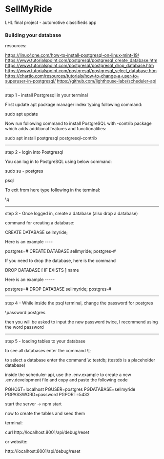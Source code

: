 # SellMyRide
LHL final project - automotive classifieds app

### Building your database

resources: 


https://linux4one.com/how-to-install-postgresql-on-linux-mint-19/
https://www.tutorialspoint.com/postgresql/postgresql_create_database.htm
https://www.tutorialspoint.com/postgresql/postgresql_drop_database.htm
https://www.tutorialspoint.com/postgresql/postgresql_select_database.htm
https://chartio.com/resources/tutorials/how-to-change-a-user-to-superuser-in-postgresql/
https://github.com/lighthouse-labs/scheduler-api


----------------------------------------------------------------------------------------------------------------------------

step 1 - install Postgresql in your terminal

First update apt package manager index typing following command:



sudo apt update



Now run following command to install PostgreSQL with -contrib package which adds additional features and functionalities:



sudo apt install postgresql postgresql-contrib

------------------------------------------------------------------------------------------------------------------------------

step 2 - login into Postgresql


You can log in to PostgreSQL using below command:


sudo su - postgres


psql


To exit from here type following in the terminal:


\q

------------------------------------------------------------------------------------------------------------

step 3 - Once logged in, create a database (also drop a database)

command for creating a database:


CREATE DATABASE sellmyride;


Here is an example ----


postgres=# CREATE DATABASE sellmyride;
postgres-# 


If you need to drop the database, here is the command

DROP DATABASE [ IF EXISTS ] name


Here is an example -----


postgres=# DROP DATABASE sellmyride;
postgres-# 

---------------------------------------------------------------------------------------------------------------------

step 4 - While inside the psql terminal, change the password for postgres

\password postgres

then you will be asked to input the new password twice, I recommend using the word password

----------------------------------------------------------------------------------------------------

  step 5 - loading tables to your database

  to see all databases enter the command \l;

  to select a database enter the command \c testdb;
  (testdb is a placeholder database)

  inside the scheduler-api, use the .env.example to create a new .env.development file and copy and paste the following code

  PGHOST=localhost
  PGUSER=postgres
  PGDATABASE=sellmyride
  PGPASSWORD=password
  PGPORT=5432


  start the server ->  npm start 


  now to create the tables and seed them

  terminal:

  curl http://localhost:8001/api/debug/reset

  or website:

  http://localhost:8001/api/debug/reset

